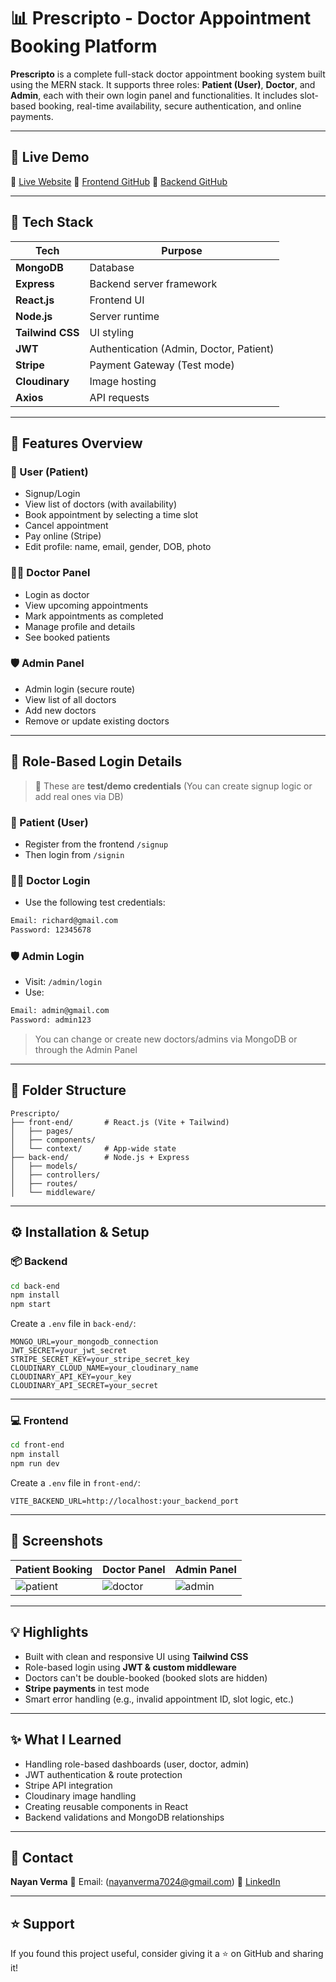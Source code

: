 # 📊 Prescripto - Doctor Appointment Booking Platform

**Prescripto** is a complete full-stack doctor appointment booking system built using the MERN stack. It supports three roles: **Patient (User)**, **Doctor**, and **Admin**, each with their own login panel and functionalities. It includes slot-based booking, real-time availability, secure authentication, and online payments.

---

## 🚀 Live Demo

🔗 [Live Website](https://lnkd.in/gV39sDhn)
📂 [Frontend GitHub](https://github.com/nayanN12Verma/prescripto-frontend)
📂 [Backend GitHub](https://github.com/nayanN12Verma/prescripto-backend)

---

## 🧹 Tech Stack

| Tech             | Purpose                                 |
| ---------------- | --------------------------------------- |
| **MongoDB**      | Database                                |
| **Express**      | Backend server framework                |
| **React.js**     | Frontend UI                             |
| **Node.js**      | Server runtime                          |
| **Tailwind CSS** | UI styling                              |
| **JWT**          | Authentication (Admin, Doctor, Patient) |
| **Stripe**       | Payment Gateway (Test mode)             |
| **Cloudinary**   | Image hosting                           |
| **Axios**        | API requests                            |

---

## 🧐 Features Overview

### 👤 User (Patient)

* Signup/Login
* View list of doctors (with availability)
* Book appointment by selecting a time slot
* Cancel appointment
* Pay online (Stripe)
* Edit profile: name, email, gender, DOB, photo

### 🧑‍⚕️ Doctor Panel

* Login as doctor
* View upcoming appointments
* Mark appointments as completed
* Manage profile and details
* See booked patients

### 🛡️ Admin Panel

* Admin login (secure route)
* View list of all doctors
* Add new doctors
* Remove or update existing doctors

---

## 🔐 Role-Based Login Details

> 🛑 These are **test/demo credentials** (You can create signup logic or add real ones via DB)

### 🧟 Patient (User)

* Register from the frontend `/signup`
* Then login from `/signin`

### 👨‍⚕️ Doctor Login

* Use the following test credentials:

```bash
Email: richard@gmail.com
Password: 12345678
```

### 🛡️ Admin Login

* Visit: `/admin/login`
* Use:

```bash
Email: admin@gmail.com
Password: admin123
```

> You can change or create new doctors/admins via MongoDB or through the Admin Panel

---

## 📁 Folder Structure

```
Prescripto/
├── front-end/       # React.js (Vite + Tailwind)
│   ├── pages/
│   ├── components/
│   └── context/     # App-wide state
├── back-end/        # Node.js + Express
│   ├── models/
│   ├── controllers/
│   ├── routes/
│   └── middleware/
```

---

## ⚙️ Installation & Setup

### 📦 Backend

```bash
cd back-end
npm install
npm start
```

Create a `.env` file in `back-end/`:

```
MONGO_URL=your_mongodb_connection
JWT_SECRET=your_jwt_secret
STRIPE_SECRET_KEY=your_stripe_secret_key
CLOUDINARY_CLOUD_NAME=your_cloudinary_name
CLOUDINARY_API_KEY=your_key
CLOUDINARY_API_SECRET=your_secret
```

---

### 💻 Frontend

```bash
cd front-end
npm install
npm run dev
```

Create a `.env` file in `front-end/`:

```
VITE_BACKEND_URL=http://localhost:your_backend_port
```

---

## 📸 Screenshots

| Patient Booking                       | Doctor Panel                        | Admin Panel                       |
| ------------------------------------- | ----------------------------------- | --------------------------------- |
| ![patient](./screenshots/patient.png) | ![doctor](./screenshots/doctor.png) | ![admin](./screenshots/admin.png) |

---

## 💡 Highlights

* Built with clean and responsive UI using **Tailwind CSS**
* Role-based login using **JWT & custom middleware**
* Doctors can't be double-booked (booked slots are hidden)
* **Stripe payments** in test mode
* Smart error handling (e.g., invalid appointment ID, slot logic, etc.)

---

## ✨ What I Learned

* Handling role-based dashboards (user, doctor, admin)
* JWT authentication & route protection
* Stripe API integration
* Cloudinary image handling
* Creating reusable components in React
* Backend validations and MongoDB relationships

---

## 📢 Contact

**Nayan Verma**
📧 Email: (nayanverma7024@gmail.com)
🔗 [LinkedIn](https://www.linkedin.com/in/nayan-verma-b671b8252/)

---

## ⭐ Support

If you found this project useful, consider giving it a ⭐ on GitHub and sharing it!
